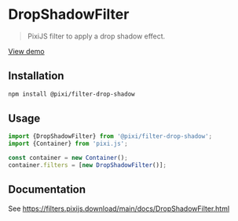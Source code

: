 # DropShadowFilter

> PixiJS filter to apply a drop shadow effect.

[View demo](https://filters.pixijs.download/main/examples/index.html?enabled=DropShadowFilter)

## Installation

```bash
npm install @pixi/filter-drop-shadow
```

## Usage

```js
import {DropShadowFilter} from '@pixi/filter-drop-shadow';
import {Container} from 'pixi.js';

const container = new Container();
container.filters = [new DropShadowFilter()];
```

## Documentation

See https://filters.pixijs.download/main/docs/DropShadowFilter.html